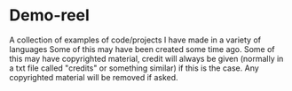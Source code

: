 # Demo-reel
A collection of examples of code/projects I have made in a variety of languages
Some of this may have been created some time ago.
Some of this may have copyrighted material, credit will always be given (normally in a txt file called "credits" or something similar) if this is the case.
Any copyrighted material will be removed if asked.
